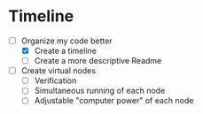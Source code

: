 # Timeline
 - [ ] Organize my code better
	 - [x] Create a timeline
	 - [ ] Create a more descriptive Readme
- [ ] Create virtual nodes
	- [ ] Verification
	- [ ] Simultaneous running of each node
	- [ ] Adjustable "computer power" of each node
